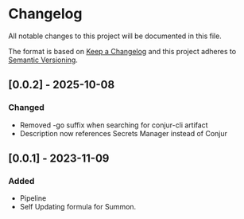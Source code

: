 # Changelog
All notable changes to this project will be documented in this file.

The format is based on [Keep a Changelog](http://keepachangelog.com/en/1.0.0/)
and this project adheres to [Semantic Versioning](http://semver.org/spec/v2.0.0.html).


## [0.0.2] - 2025-10-08

### Changed
- Removed -go suffix when searching for conjur-cli artifact
- Description now references Secrets Manager instead of Conjur 


## [0.0.1] - 2023-11-09

### Added
- Pipeline
- Self Updating formula for Summon.
